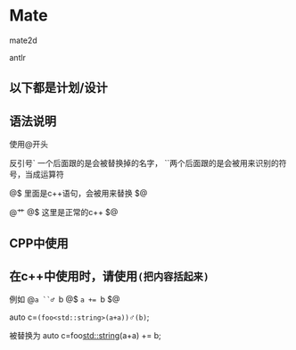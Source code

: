 ﻿# Mate
mate2d

antlr

以下都是计划/设计
--------

## 语法说明

使用@开头

反引号` 一个后面跟的是会被替换掉的名字， ``两个后面跟的是会被用来识别的符号，当成运算符

@$ 里面是c++语句，会被用来替换 $@


@艹 @$ 这里是正常的c++ $@



## CPP中使用

在c++中使用时，请使用`(把内容括起来)`
--------
例如 
@`a ``♂ `b @$ `a += `b $@

auto c=`(foo<std::string>(a+a))`♂`(b)`;

被替换为
auto c=foo<std::string>(a+a) += b;